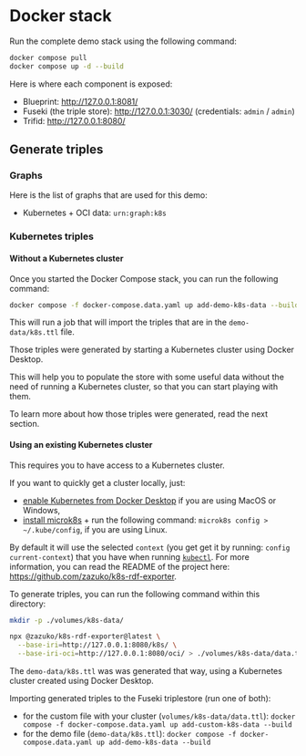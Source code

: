 # Docker stack

Run the complete demo stack using the following command:

```sh
docker compose pull
docker compose up -d --build
```

Here is where each component is exposed:

- Blueprint: http://127.0.0.1:8081/
- Fuseki (the triple store): http://127.0.0.1:3030/ (credentials: `admin` / `admin`)
- Trifid: http://127.0.0.1:8080/

## Generate triples

### Graphs

Here is the list of graphs that are used for this demo:

- Kubernetes + OCI data: `urn:graph:k8s`

### Kubernetes triples

#### Without a Kubernetes cluster

Once you started the Docker Compose stack, you can run the following command:

```sh
docker compose -f docker-compose.data.yaml up add-demo-k8s-data --build
```

This will run a job that will import the triples that are in the `demo-data/k8s.ttl` file.

Those triples were generated by starting a Kubernetes cluster using Docker Desktop.

This will help you to populate the store with some useful data without the need of running a Kubernetes cluster, so that you can start playing with them.

To learn more about how those triples were generated, read the next section.

#### Using an existing Kubernetes cluster

This requires you to have access to a Kubernetes cluster.

If you want to quickly get a cluster locally, just:

- [enable Kubernetes from Docker Desktop](https://docs.docker.com/desktop/kubernetes/) if you are using MacOS or Windows,
- [install microk8s](https://microk8s.io/#install-microk8s) + run the following command: `microk8s config > ~/.kube/config`, if you are using Linux.

By default it will use the selected `context` (you get get it by running: `config current-context`) that you have when running [`kubectl`](https://kubernetes.io/docs/tasks/tools/#kubectl).
For more information, you can read the README of the project here: https://github.com/zazuko/k8s-rdf-exporter.

To generate triples, you can run the following command within this directory:

```sh
mkdir -p ./volumes/k8s-data/

npx @zazuko/k8s-rdf-exporter@latest \
  --base-iri=http://127.0.0.1:8080/k8s/ \
  --base-iri-oci=http://127.0.0.1:8080/oci/ > ./volumes/k8s-data/data.ttl
```

The `demo-data/k8s.ttl` was was generated that way, using a Kubernetes cluster created using Docker Desktop.

Importing generated triples to the Fuseki triplestore (run one of both):

- for the custom file with your cluster (`volumes/k8s-data/data.ttl`): `docker compose -f docker-compose.data.yaml up add-custom-k8s-data --build`
- for the demo file (`demo-data/k8s.ttl`): `docker compose -f docker-compose.data.yaml up add-demo-k8s-data --build`
